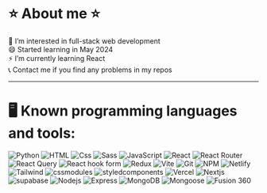 # ⭐ About me ⭐
👀 I’m interested in full-stack web development <br>
😄 Started learning in May 2024 <br>
⚡ I’m currently learning React <br>
📞 Contact me if you find any problems in my repos <br>

---

# 🖥️ Known programming languages and tools:
<div>
  <img alt="Python" src="https://img.shields.io/badge/Python-3776AB?logo=python&logoColor=white&style=for-the-badge" />
  <img alt="HTML" src="https://img.shields.io/badge/HTML-E34F26?logo=html5&logoColor=white&style=for-the-badge" />
  <img alt="Css" src="https://img.shields.io/badge/CSS-1572B6?logo=css3&logoColor=white&style=for-the-badge" />
  <img alt="Sass" src="https://img.shields.io/badge/Sass-CC6699?logo=sass&logoColor=white&style=for-the-badge" />
  <img alt="JavaScript" src="https://img.shields.io/badge/JavaScript-F7DF1E?logo=javascript&logoColor=white&style=for-the-badge" />
  <img alt="React" src="https://img.shields.io/badge/React-61DAFB?logo=react&logoColor=white&style=for-the-badge" />
  <img alt="React Router" src="https://img.shields.io/badge/React%20Router-CA4245?logo=reactrouter&logoColor=fff&style=for-the-badge" />
  <img alt="React Query" src="https://img.shields.io/badge/React Query-FF4154?logo=react%20query&logoColor=fff&style=for-the-badge" />
  <img alt="React hook form" src="https://img.shields.io/badge/React Hook Form-EC5990?logo=reacthookform&logoColor=fff&style=for-the-badge" />
  <img alt="Redux" src="https://img.shields.io/badge/Redux-764ABC?logo=redux&logoColor=FFF&style=for-the-badge" />
  <img alt="Vite" src="https://img.shields.io/badge/vite-646CFF?logo=vite&logoColor=FFF&style=for-the-badge" />
  <img alt="Git" src="https://img.shields.io/badge/Git-F05032?logo=git&logoColor=fff&style=for-the-badge" />
  <img alt="NPM" src="https://img.shields.io/badge/npm-CB3837?logo=npm&logoColor=fff&style=for-the-badge" />
  <img alt="Netlify" src="https://img.shields.io/badge/Netlify-00C7B7?logo=netlify&logoColor=fff&style=for-the-badge" />
  <img alt="Tailwind" src="https://img.shields.io/badge/Tailwind%20CSS-06B6D4?logo=tailwindcss&logoColor=fff&style=for-the-badge" />
  <img alt="cssmodules" src="https://img.shields.io/badge/CSS Modules-fff?logo=cssmodules&logoColor=000&style=for-the-badge" />
  <img alt="styledcomponents" src="https://img.shields.io/badge/styled components-DB7093?logo=styledcomponents&logoColor=fff&style=for-the-badge" />
  <img alt="Vercel" src="https://img.shields.io/badge/vercel -000?logo=vercel&logoColor=fff&style=for-the-badge" />
  <img alt="Nextjs" src="https://img.shields.io/badge/Next.js-000000?logo=next.js&logoColor=fff&style=for-the-badge" />
  <img alt="supabase" src="https://img.shields.io/badge/Supabase-3FCF8E?logo=supabase&logoColor=fff&style=for-the-badge" />
  <img alt="Nodejs" src="https://img.shields.io/badge/Node.js-5FA04E?logo=node.js&logoColor=fff&style=for-the-badge" />
  <img alt="Express" src="https://img.shields.io/badge/Express.js-000?logo=express&logoColor=fff&style=for-the-badge" />
  <img alt="MongoDB" src="https://img.shields.io/badge/MongoDB-47A248?logo=mongodb&logoColor=fff&style=for-the-badge" />
  <img alt="Mongoose" src="https://img.shields.io/badge/Mongoose-880000?logo=mongoose&logoColor=fff&style=for-the-badge" />
  <img alt="Fusion 360" src="https://img.shields.io/badge/Autodesk Fusion 360-000?logo=autodesk&logoColor=fff&style=for-the-badge" />
  
</div>
